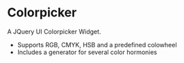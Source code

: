 Colorpicker
===========

A JQuery UI Colorpicker Widget.
- Supports RGB, CMYK, HSB and a predefined colowheel
- Includes a generator for several color hormonies
